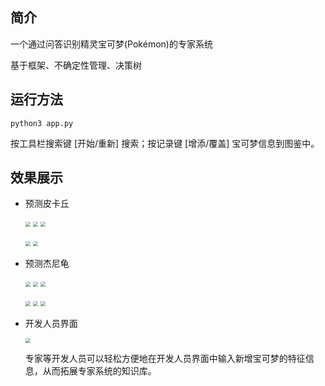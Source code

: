 ## 简介

一个通过问答识别精灵宝可梦(Pokémon)的专家系统

基于框架、不确定性管理、决策树



## 运行方法

```
python3 app.py
```

按工具栏搜索键 [开始/重新] 搜索；按记录键 [增添/覆盖] 宝可梦信息到图鉴中。



## 效果展示

* 预测皮卡丘

  <img src="/home/river/桌面/Pokemon-Map/report/0.png" style="zoom: 50%;" />   <img src="/home/river/桌面/Pokemon-Map/report/1.png" style="zoom: 50%;" />   <img src="/home/river/桌面/Pokemon-Map/report/3.png" style="zoom: 50%;" />

  <img src="/home/river/桌面/Pokemon-Map/report/5.png" style="zoom: 50%;" />   <img src="/home/river/桌面/Pokemon-Map/report/6.png" style="zoom: 50%;" />

  

* 预测杰尼龟

  <img src="/home/river/桌面/Pokemon-Map/report/11.png" style="zoom: 50%;" />   <img src="/home/river/桌面/Pokemon-Map/report/12.png" style="zoom: 50%;" />   <img src="/home/river/桌面/Pokemon-Map/report/14.png" style="zoom: 50%;" />

  <img src="/home/river/桌面/Pokemon-Map/report/15.png" style="zoom: 50%;" />   <img src="/home/river/桌面/Pokemon-Map/report/16.png" style="zoom: 50%;" />   <img src="/home/river/桌面/Pokemon-Map/report/17.png" style="zoom: 50%;" />

  

* 开发人员界面

  <img src="/home/river/桌面/Pokemon-Map/report/20.png" style="zoom: 50%;" />

  专家等开发人员可以轻松方便地在开发人员界面中输入新增宝可梦的特征信息，从而拓展专家系统的知识库。